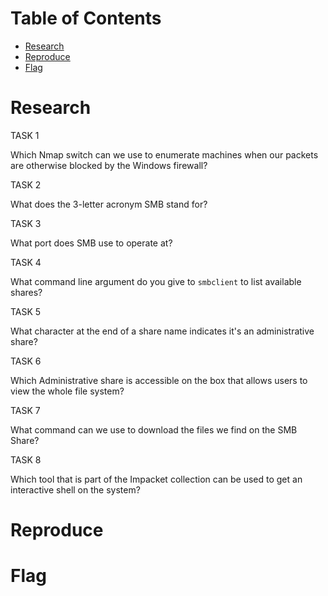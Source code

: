 # Table of Contents

- [Research](#research)
- [Reproduce](#reproduce)
- [Flag](#flag)

# Research

TASK 1

Which Nmap switch can we use to enumerate machines when our packets are otherwise blocked by the Windows firewall?

TASK 2

What does the 3-letter acronym SMB stand for?

TASK 3

What port does SMB use to operate at?

TASK 4

What command line argument do you give to `smbclient` to list available shares?

TASK 5

What character at the end of a share name indicates it's an administrative share?

TASK 6

Which Administrative share is accessible on the box that allows users to view the whole file system?

TASK 7

What command can we use to download the files we find on the SMB Share?

TASK 8

Which tool that is part of the Impacket collection can be used to get an interactive shell on the system?



# Reproduce


# Flag
